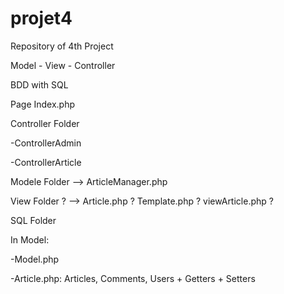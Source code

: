 # projet4

Repository of 4th Project

Model - View - Controller

BDD with SQL

Page Index.php

Controller Folder

-ControllerAdmin

-ControllerArticle

Modele Folder --> ArticleManager.php

View Folder ? --> Article.php ? Template.php ? viewArticle.php ?

SQL Folder

In Model:

-Model.php

-Article.php: Articles, Comments, Users + Getters + Setters
